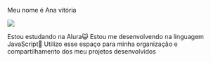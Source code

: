 Meu nome é Ana vitória

![](https://i.gifer.com/embedded/download/VnFa.gif)

Estou estudando na Alura😺
Estou me desenvolvendo na linguagem JavaScript🙂
Utilizo esse espaço para minha organização e compartilhamento dos meu projetos desenvolvidos


